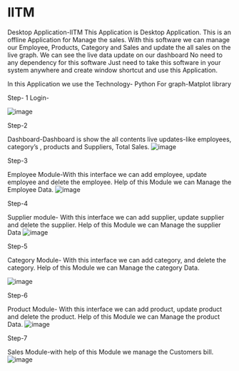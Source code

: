 # IITM
Desktop Application-IITM
This Application is Desktop Application. This is an offline Application for Manage the sales. With this software we can manage our Employee, Products, Category and Sales and update the all sales on the live graph. We can see the live data update on our dashboard
No need to any dependency for this software Just need to take this software in your system anywhere and create window shortcut and use this Application.

In this Application we use the Technology- Python
For graph-Matplot library

Step- 1
Login-

 ![image](https://user-images.githubusercontent.com/46692525/177696001-f638d2f1-a5d4-4ae7-9deb-d10e948ba062.png)








Step-2 

Dashboard-Dashboard is show the all contents live updates-like employees, category’s , products and Suppliers, Total Sales.
 ![image](https://user-images.githubusercontent.com/46692525/177696048-615c901c-e477-46ed-ae76-7dca9424965a.png)


Step-3

Employee Module-With this interface we can add employee, update employee and delete the employee. Help of this Module we can Manage the Employee Data.
 ![image](https://user-images.githubusercontent.com/46692525/177696070-23e5282d-6617-494e-a9d4-4067437f0b53.png)

Step-4

Supplier module- With this interface we can add supplier, update supplier and delete the supplier. Help of this Module we can Manage the supplier Data
 ![image](https://user-images.githubusercontent.com/46692525/177696091-114bea4b-8b91-42a6-9a23-541753260aef.png)

Step-5

Category Module- With this interface we can add category, and delete the category. Help of this Module we can Manage the category Data.
 
![image](https://user-images.githubusercontent.com/46692525/177696105-9d662901-bfaa-436d-9eba-b24e7df93811.png)

Step-6

Product Module- With this interface we can add product, update product and delete the product. Help of this Module we can Manage the product Data.
 ![image](https://user-images.githubusercontent.com/46692525/177696121-63ceb026-c8f4-4b74-8b71-52e0d9e2c414.png)


Step-7

Sales Module-with help of this Module we manage the Customers bill.
 ![image](https://user-images.githubusercontent.com/46692525/177696139-4b97005c-6f22-4ede-8e2f-50f4870e4799.png)

